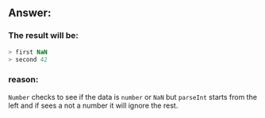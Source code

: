## Answer:

### The result will be:
```javascript
> first NaN
> second 42
```

### reason:
`Number` checks to see if the data is `number` or `NaN` but `parseInt` starts from the left
and if sees a not a number it will ignore the rest.
